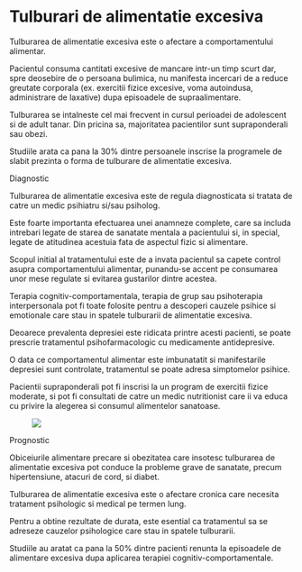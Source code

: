 
# Tulburari de alimentatie excesiva
Tulburarea de alimentatie excesiva este o afectare a comportamentului alimentar.

Pacientul consuma cantitati excesive de mancare intr-un timp scurt dar, spre deosebire de o persoana bulimica, nu manifesta incercari de a reduce greutate corporala (ex. exercitii fizice excesive, voma autoindusa, administrare de laxative) dupa episoadele de supraalimentare.

Tulburarea se intalneste cel mai frecvent in cursul perioadei de adolescent si de adult tanar. Din pricina sa, majoritatea pacientilor sunt supraponderali sau obezi.

Studiile arata ca pana la 30% dintre persoanele inscrise la programele de slabit prezinta o forma de tulburare de alimentatie excesiva.

Diagnostic

Tulburarea de alimentatie excesiva este de regula diagnosticata si tratata de catre un medic psihiatru si/sau psiholog.

Este foarte importanta efectuarea unei anamneze complete, care sa includa intrebari legate de starea de sanatate mentala a pacientului si, in special, legate de atitudinea acestuia fata de aspectul fizic si alimentare.


Scopul initial al tratamentului este de a invata pacientul sa capete control asupra comportamentului alimentar, punandu-se accent pe consumarea unor mese regulate si evitarea gustarilor dintre acestea.

Terapia cognitiv-comportamentala, terapia de grup sau psihoterapia interpersonala pot fi toate folosite pentru a descoperi cauzele psihice si emotionale care stau in spatele tulburarii de alimentatie excesiva.

Deoarece prevalenta depresiei este ridicata printre acesti pacienti, se poate prescrie tratamentul psihofarmacologic cu medicamente antidepresive.

O data ce comportamentul alimentar este imbunatatit si manifestarile depresiei sunt controlate, tratamentul se poate adresa simptomelor psihice.

Pacientii supraponderali pot fi inscrisi la un program de exercitii fizice moderate, si pot fi consultati de catre un medic nutritionist care ii va educa cu privire la alegerea si consumul alimentelor sanatoase.
<figure class="left"><img src='http://bodygeek.ro/wp-content/uploads/2011/09/Tulburari-de-alimentatie.jpg' /></figure>

Prognostic

Obiceiurile alimentare precare si obezitatea care insotesc tulburarea de alimentatie excesiva pot conduce la probleme grave de sanatate, precum hipertensiune, atacuri de cord, si diabet.

Tulburarea de alimentatie excesiva este o afectare cronica care necesita tratament psihologic si medical pe termen lung.

Pentru a obtine rezultate de durata, este esential ca tratamentul sa se adreseze cauzelor psihologice care stau in spatele tulburarii.

Studiile au aratat ca pana la 50% dintre pacienti renunta la episoadele de alimentare excesiva dupa aplicarea terapiei cognitiv-comportamentale.

  
